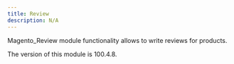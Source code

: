 ```yaml
---
title: Review
description: N/A
---
```


Magento_Review module functionality allows to write reviews for products.

<InlineAlert slots="text" />
The version of this module is 100.4.8.
